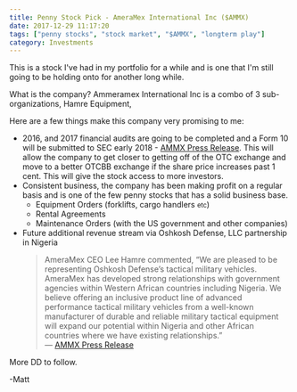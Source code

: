 ```yaml
---
title: Penny Stock Pick - AmeraMex International Inc ($AMMX)
date: 2017-12-29 11:17:20
tags: ["penny stocks", "stock market", "$AMMX", "longterm play"]
category: Investments
---
```


<!-- TradingView Widget BEGIN -->
<div id="tv-medium-widget-0c516"></div>

<script type="text/javascript" src="https://s3.tradingview.com/tv.js"></script>

<script type="text/javascript">
new TradingView.MediumWidget({
  "container_id": "tv-medium-widget-0c516",
  "symbols": [
    ["AMMX", "OTC:AMMX"],
  ],
  "greyText": "Quotes by",
  "gridLineColor": "#e9e9ea",
  "fontColor": "#83888D",
  "underLineColor": "#dbeffb",
  "trendLineColor": "#4bafe9",
  "width": "100%",
  "height": 400,
  "locale": "en"
});
</script>

<!-- TradingView Widget END -->

This is a stock I've had in my portfolio for a while and is one that I'm still going to be holding onto for another long while.

What is the company? Ammeramex International Inc is a combo of 3 sub-organizations, Hamre Equipment, 

Here are a few things make this company very promising to me:
* 2016, and 2017 financial audits are going to be completed and a Form 10 will be submitted to SEC early 2018 - <a href="http://www.ammx.net/profiles/investor/ResLibraryView.asp?ResLibraryID=86470&GoTopage=1&Category=1051&BzID=1512&G=730">AMMX Press Release</a>. This will allow the company to get closer to getting off of the OTC exchange and move to a better OTCBB exchange if the share price increases past 1 cent. This will give the stock access to more investors.
* Consistent business, the company has been making profit on a regular basis and is one of the few penny stocks that has a solid business base.
  * Equipment Orders (forklifts, cargo handlers <small>etc</small>)
  * Rental Agreements
  * Maintenance Orders (with the US government and other companies)
* Future additional revenue stream via Oshkosh Defense, LLC partnership in Nigeria <blockquote cite="http://www.ammx.net/profiles/investor/ResLibraryView.asp?ResLibraryID=83462&GoTopage=3&Category=1051&BzID=1512&G=730">AmeraMex CEO Lee Hamre commented, “We are pleased to be representing Oshkosh Defense’s tactical military vehicles. AmeraMex has developed strong relationships with government agencies within Western African countries including Nigeria.   We believe offering an inclusive product line of advanced performance tactical military vehicles from a well-known manufacturer of durable and reliable military tactical equipment will expand our potential within Nigeria and other African countries where we have existing relationships.”<footer>— <a href="http://www.ammx.net/profiles/investor/ResLibraryView.asp?ResLibraryID=83462&GoTopage=3&Category=1051&BzID=1512&G=730">AMMX Press Release</a></footer></blockquote>

More DD to follow.

-Matt







